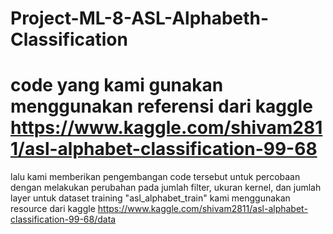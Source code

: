 # Project-ML-8-ASL-Alphabeth-Classification
# code yang kami gunakan menggunakan referensi dari kaggle https://www.kaggle.com/shivam2811/asl-alphabet-classification-99-68
lalu kami memberikan pengembangan code tersebut untuk percobaan dengan melakukan perubahan pada jumlah filter, ukuran kernel, dan jumlah layer
untuk dataset training "asl_alphabet_train" kami menggunakan resource dari kaggle https://www.kaggle.com/shivam2811/asl-alphabet-classification-99-68/data
